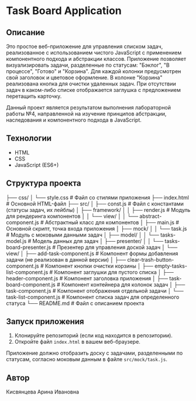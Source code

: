 # Task Board Application

## Описание

Это простое веб-приложение для управления списком задач, реализованное с использованием чистого JavaScript с применением компонентного подхода и абстракции классов. Приложение позволяет визуализировать задачи, разделенные по статусам: "Бэклог", "В процессе", "Готово" и "Корзина". Для каждой колонки предусмотрен свой заголовок и цветовое оформление. В колонке "Корзина" реализована кнопка для очистки удаленных задач. При отсутствии задач в каком-либо списке отображается заглушка с предложением перетащить карточку.

Данный проект является результатом выполнения лабораторной работы №4, направленной на изучение принципов абстракции, наследования и компонентного подхода в JavaScript.

## Технологии

* HTML
* CSS
* JavaScript (ES6+)

## Структура проекта

├── css/
│   └── style.css             # Файл со стилями приложения
├── index.html                # Основной HTML-файл
├── src/
│   ├── const.js              # Файл с константами (статусы задач, их лейблы)
│   ├── framework/
│   │   ├── render.js         # Модуль для рендеринга компонентов
│   │   └── view/
│   │       └── abstract-component.js # Абстрактный класс для компонентов
│   ├── main.js               # Основной скрипт, точка входа приложения
│   ├── mock/
│   │   └── task.js           # Модуль с моковыми данными задач
│   ├── model/
│   │   └── tasks-model.js    # Модель данных для задач
│   ├── presenter/
│   │   └── tasks-board-presenter.js # Презентер для управления доской задач
│   └── view/
│       ├── add-task-component.js    # Компонент формы добавления задачи (не реализован в данной версии)
│       ├── clear-trash-button-component.js # Компонент кнопки очистки корзины
│       ├── empty-tasks-list-component.js # Компонент заглушки для пустого списка
│       ├── header-component.js      # Компонент заголовка приложения
│       ├── task-board-component.js  # Компонент контейнера для колонок задач
│       ├── task-component.js        # Компонент отображения отдельной задачи
│       └── task-list-component.js   # Компонент списка задач для определенного статуса
└── README.md                 # Файл с описанием проекта

## Запуск приложения

1.  Клонируйте репозиторий (если код находится в репозитории).
2.  Откройте файл `index.html` в вашем веб-браузере.

Приложение должно отобразить доску с задачами, разделенными по статусам, согласно моковым данным в файле `src/mock/task.js`.

## Автор

Кисвянцева Арина Ивановна
